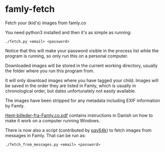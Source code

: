 # famly-fetch
Fetch your (kid's) images from famly.co

You need python3 installed and then it's as simple as running:

```
./fetch.py <email> <password>
```

Notice that this will make your password visible in the process list
while the program is running, so only run this on a personal computer.

Downloaded images will be stored in the current working directory,
usually the folder where you run this program from.

It will only download images where you have tagged your child. Images
will be saved in the order they are listed in Famly, which is usually
in chronological order, but dates unfortunately not easily available.

The images have been stripped for any metadata including EXIF
information by Famly.

[Hent-billeder-fra-Famly.co.pdf](Hent-billeder-fra-Famly.co.pdf)
contains instructions in Danish on how to make it work on a computer
running Windows.

There is now also a script (contributed by
[pay64k](https://github.com/pay64k)) to fetch images from messages in
Famly. That can be run as:

```
./fetch_from_messages.py <email> <password>
```

